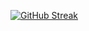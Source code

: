 [![GitHub Streak](https://streak-stats.demolab.com?user=chronosgit&theme=buefy)](https://git.io/streak-stats)
